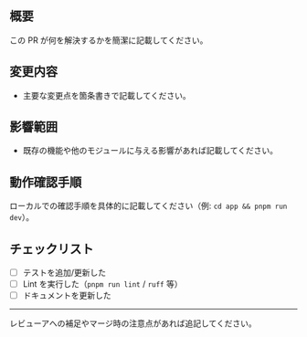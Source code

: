 ## 概要

この PR が何を解決するかを簡潔に記載してください。

## 変更内容

- 主要な変更点を箇条書きで記載してください。

## 影響範囲

- 既存の機能や他のモジュールに与える影響があれば記載してください。

## 動作確認手順

ローカルでの確認手順を具体的に記載してください（例: `cd app && pnpm run dev`）。

## チェックリスト

- [ ] テストを追加/更新した
- [ ] Lint を実行した（`pnpm run lint` / `ruff` 等）
- [ ] ドキュメントを更新した

---

レビューアへの補足やマージ時の注意点があれば追記してください。
